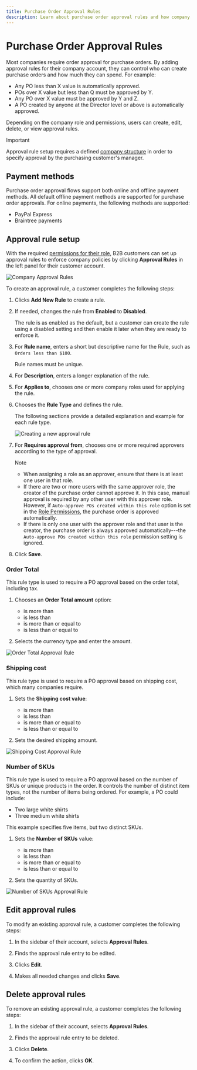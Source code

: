```yaml
---
title: Purchase Order Approval Rules
description: Learn about purchase order approval rules and how company administrators can define them on the storefront.
---
```

# Purchase Order Approval Rules

Most companies require order approval for purchase orders. By adding approval rules for their company account, they can control who can create purchase orders and how much they can spend. For example:

* Any PO less than X value is automatically approved.
* POs over X value but less than Q must be approved by Y.
* Any PO over X value must be approved by Y and Z.
* A PO created by anyone at the Director level or above is automatically approved.

Depending on the company role and permissions, users can create, edit, delete, or view approval rules.

>[!IMPORTANT]
>
>Approval rule setup requires a defined [company structure](account-company-structure.md) in order to specify approval by the purchasing customer's manager.

## Payment methods

Purchase order approval flows support both online and offline payment methods. All default offline payment methods are supported for purchase order approvals. For online payments, the following methods are supported:

* PayPal Express
* Braintree payments


## Approval rule setup

With the required [permissions for their role](account-company-roles-permissions.md), B2B customers can set up approval rules to enforce company policies by clicking **Approval Rules** in the left panel for their customer account.

![Company Approval Rules](./assets/approval-rules.png)<!-- zoom -->

To create an approval rule, a customer completes the following steps:

1. Clicks **Add New Rule** to create a rule.

1. If needed, changes the rule from **Enabled** to **Disabled**.

   The rule is as enabled as the default, but a customer can create the rule using a disabled setting and then enable it later when they are ready to enforce it.

1. For **Rule name**, enters a short but descriptive name for the Rule, such as `Orders less than $100`.

   Rule names must be unique.

1. For **Description**, enters a longer explanation of the rule.

1. For **Applies to**, chooses one or more company roles used for applying the rule.

1. Chooses the **Rule Type** and defines the rule.

   The following sections provide a detailed explanation and example for each rule type.

   ![Creating a new approval rule](./assets/approval-rules-create.png)<!-- zoom -->

1. For **Requires approval from**, chooses one or more required approvers according to the type of approval.

   >[!NOTE]
   >
   >* When assigning a role as an approver, ensure that there is at least one user in that role.
   >* If there are two or more users with the same approver role, the creator of the purchase order cannot approve it. In this case, manual approval is required by any other user with this approver role. However, if `Auto-approve POs created within this role` option is set in the [Role Permissions](account-company-roles-permissions.md), the purchase order is approved automatically.
   >* If there is only one user with the approver role and that user is the creator, the purchase order is always approved automatically---the `Auto-approve POs created within this role` permission setting is ignored.

1. Click **Save**.

### Order Total

This rule type is used to require a PO approval based on the order total, including tax.

1. Chooses an **Order Total amount** option:

   * is more than
   * is less than
   * is more than or equal to
   * is less than or equal to

1. Selects the currency type and enter the amount.

![Order Total Approval Rule](./assets/approval-rules-order-total.png)<!-- zoom -->

### Shipping cost

This rule type is used to require a PO approval based on shipping cost, which many companies require.

1. Sets the **Shipping cost value**:

   * is more than
   * is less than
   * is more than or equal to
   * is less than or equal to

1. Sets the desired shipping amount.

![Shipping Cost Approval Rule](./assets/approval-rules-shipping-cost.png)<!-- zoom -->

### Number of SKUs

This rule type is used to require a PO approval based on the number of SKUs or unique products in the order. It controls the number of distinct item types, not the number of items being ordered. For example, a PO could include:

* Two large white shirts
* Three medium white shirts

This example specifies five items, but two distinct SKUs.

1. Sets the **Number of SKUs** value:

   * is more than
   * is less than
   * is more than or equal to
   * is less than or equal to

1. Sets the quantity of SKUs.

![Number of SKUs Approval Rule](./assets/approval-rules-number-skus.png)<!-- zoom -->

## Edit approval rules

To modify an existing approval rule, a customer completes the following steps:

1. In the sidebar of their account, selects **Approval Rules**.

1. Finds the approval rule entry to be edited.

1. Clicks **Edit**.

1. Makes all needed changes and clicks **Save**.

## Delete approval rules

To remove an existing approval rule, a customer completes the following steps:

1. In the sidebar of their account, selects **Approval Rules**.

1. Finds the approval rule entry to be deleted.

1. Clicks **Delete**.

1. To confirm the action, clicks **OK**.
